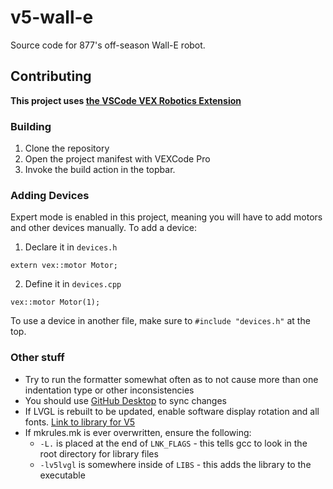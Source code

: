 # v5-wall-e

Source code for 877's off-season Wall-E robot.

## Contributing

**This project uses [the VSCode VEX Robotics Extension](https://www.vexrobotics.com/vexcode/vscode-extension)**

### Building

1. Clone the repository
2. Open the project manifest with VEXCode Pro
3. Invoke the build action in the topbar.

### Adding Devices

Expert mode is enabled in this project, meaning you will have to add motors and other devices manually.
To add a device:

1. Declare it in `devices.h`

```
extern vex::motor Motor;
```

2. Define it in `devices.cpp`

```
vex::motor Motor(1);
```

To use a device in another file, make sure to `#include "devices.h"` at the top.

### Other stuff

- Try to run the formatter somewhat often as to not cause more than one indentation type or other inconsistencies
- You should use [GitHub Desktop](https://desktop.github.com/) to sync changes
- If LVGL is rebuilt to be updated, enable software display rotation and all fonts. [Link to library for V5](https://github.com/jpearman/vexcode-lvgllib8_X)
- If mkrules.mk is ever overwritten, ensure the following:
  - `-L.` is placed at the end of `LNK_FLAGS` - this tells gcc to look in the root directory for library files
  - `-lv5lvgl` is somewhere inside of `LIBS` - this adds the library to the executable
